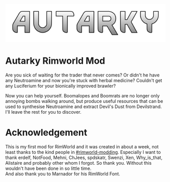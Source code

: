![Autarky](About/Preview.png)
# Autarky Rimworld Mod
Are you sick of waiting for the trader that never comes?
Or didn't he have any Neutroamine and now you're stuck with
herbal medicine?
Couldn't get any Luciferium for your bionically improved brawler?

Now you can help yourself. Boomalopes and Boomrats are no longer only annoying bombs
walking around, but produce useful resources that can be used to synthesise Neutroamine and
extract Devil's Dust from Devilstrand. I'll leave the rest for you to discover.

# Acknowledgement
This is my first mod for RimWorld and it was created in about a week, not least thanks to the
kind people in [#rimworld-modding](https://discord.gg/0kEwljX6FiCur2uN). Especially I want to thank erdelf, NotFood, Mehni, ChJees, spdskatr, Swenzi, Xen, Why_is_that, Alistaire and probably other whom I forgot. So thank you. Without this wouldn't have been done in so little time.  
And also thank you to Marnador for his RimWorld Font.
